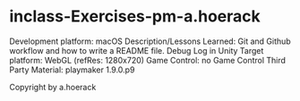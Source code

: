 # inclass-Exercises-pm-a.hoerack
Development platform: macOS 
Description/Lessons Learned: Git and Github workflow and how to write a README file. Debug Log in Unity 
Target platform: WebGL (refRes: 1280x720)
Game Control: no Game Control 
Third Party Material: playmaker 1.9.0.p9

Copyright by a.hoerack
